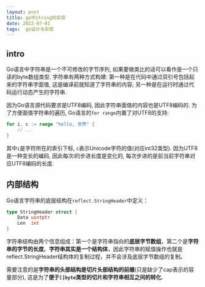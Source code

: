 ```yaml
---
layout: post
title: go中string的实现
date: 2022-07-01
tags:  go设计与实现 
---
```




## intro

Go语言中字符串是一个不可修改的字节序列, 如果要做类比的话可以看作是一个只读的byte数组类型. 字符串有两种方式构建: 第一种是在代码中通过双引号包括起来的字符串字面值, 这是编译前就知道了字符串的内容; 另一种是在运行时通过代码运行动态产生的字符串.

因为Go语言源代码要求是UTF8编码, 因此字符串面值的内容也是UTF8编码的. 为了方便面值字符串的遍历, Go语言的`for range`内置了对UTF8的支持:

```go
for i, c := range "hello, 世界" {
    // ...
}
```

其中`i`是字符所在的索引下标,  `c`表示Unicode字符的值(对应int32类型). 因为UTF8是一种变长的编码, 因此每次i的步进长度是变化的, 每次步进的是前当前字符串对应UTF8编码的长度.

## 内部结构

Go语言字符串的底层结构在`reflect.StringHeader`中定义：

```go
type StringHeader struct {
    Data uintptr
    Len  int
}
```

字符串结构由两个信息组成：第一个是字符串指向的**底层字节数组**，第二个是**字符串的字节的长度**。**字符串其实是一个结构体**，因此字符串的赋值操作也就是reflect.StringHeader结构体的复制过程，并不会涉及底层字节数组的复制。

需要注意的是**字符串的头部结构是切片头部结构的前缀**(只是缺少了cap表示的容量部分), 这是为了**便于`[]byte`类型的切片和字符串相互之间的转化.**

​	